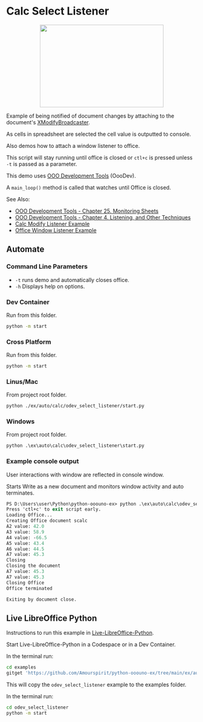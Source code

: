 # Calc Select Listener

<p align="center">
<img src="https://user-images.githubusercontent.com/4193389/204155527-4e975c63-ea78-4591-a659-d9ddafa8970c.png" width="327" height="218">
</p>

Example of being notified of document changes by attaching to the document's [XModifyBroadcaster].

As cells in spreadsheet are selected the cell value is outputted to console.

Also demos how to attach a window listener to office.

This script will stay running until office is closed or `ctl+c` is pressed unless `-t` is passed as a parameter.

This demo uses [OOO Development Tools] (OooDev).

A `main_loop()` method is called that watches until Office is closed.

See Also:

- [OOO Development Tools - Chapter 25. Monitoring Sheets](https://python-ooo-dev-tools.readthedocs.io/en/latest/odev/part4/chapter25.html)
- [OOO Development Tools - Chapter 4. Listening, and Other Techniques](https://python-ooo-dev-tools.readthedocs.io/en/latest/odev/part1/chapter04.html)
- [Calc Modify Listener Example](../odev_modify_listener/)
- [Office Window Listener Example](../../general/odev_listen/)

## Automate

### Command Line Parameters

- `-t` runs demo and automatically closes office.
- `-h` Displays help on options.

### Dev Container

Run from this folder.

```sh
python -m start
```

### Cross Platform

Run from this folder.

```sh
python -m start
```

### Linus/Mac

From project root folder.

```sh
python ./ex/auto/calc/odev_select_listener/start.py
```

### Windows

From project root folder.

```ps
python .\ex\auto\calc\odev_select_listener\start.py
```

### Example console output

User interactions with window are reflected in console window.

Starts Write as a new document and monitors window activity and auto terminates.

```ps
PS D:\Users\user\Python\python-ooouno-ex> python .\ex\auto\calc\odev_select_listener\start.py
Press 'ctl+c' to exit script early.
Loading Office...
Creating Office document scalc
A2 value: 42.0
A3 value: 58.9
A4 value: -66.5
A5 value: 43.4
A6 value: 44.5
A7 value: 45.3
Closing
Closing the document
A7 value: 45.3
A7 value: 45.3
Closing Office
Office terminated

Exiting by document close.
```

## Live LibreOffice Python

Instructions to run this example in [Live-LibreOffice-Python](https://github.com/Amourspirit/live-libreoffice-python).

Start Live-LibreOffice-Python in a Codespace or in a Dev Container.

In the terminal run:

```bash
cd examples
gitget 'https://github.com/Amourspirit/python-ooouno-ex/tree/main/ex/auto/calc/odev_select_listener'
```

This will copy the `odev_select_listener` example to the examples folder.

In the terminal run:

```bash
cd odev_select_listener
python -m start
```

[OOO Development Tools]: https://python-ooo-dev-tools.readthedocs.io/en/latest/
[OooDev]: https://python-ooo-dev-tools.readthedocs.io/en/latest/

[XModifyBroadcaster]: https://api.libreoffice.org/docs/idl/ref/interfacecom_1_1sun_1_1star_1_1util_1_1XModifyBroadcaster.html